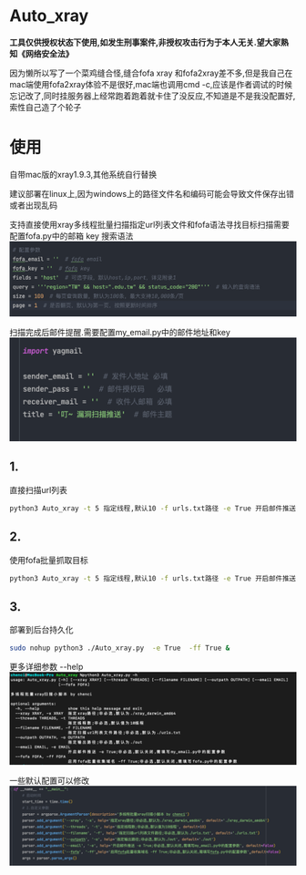 # Auto_xray
**工具仅供授权状态下使用,如发生刑事案件,非授权攻击行为于本人无关.望大家熟知《网络安全法》**

因为懒所以写了一个菜鸡缝合怪,缝合fofa xray
和fofa2xray差不多,但是我自己在mac端使用fofa2xray体验不是很好,mac端也调用cmd -c,应该是作者调试的时候忘记改了,同时挂服务器上经常跑着跑着就卡住了没反应,不知道是不是我没配置好,索性自己造了个轮子


# 使用
自带mac版的xray1.9.3,其他系统自行替换

建议部署在linux上,因为windows上的路径文件名和编码可能会导致文件保存出错或者出现乱码


支持直接使用xray多线程批量扫描指定url列表文件和fofa语法寻找目标扫描需要配置fofa.py中的邮箱 key 搜索语法
![](https://raw.githubusercontent.com/chencicici/images/main/202210262249314.png)

扫描完成后邮件提醒.需要配置my_email.py中的邮件地址和key
![](https://raw.githubusercontent.com/chencicici/images/main/202210262250753.png)


## 1.
直接扫描url列表
```bash
python3 Auto_xray -t 5 指定线程,默认10 -f urls.txt路径 -e True 开启邮件推送
```

## 2.
使用fofa批量抓取目标
```bash
python3 Auto_xray -t 5 指定线程,默认10 -f urls.txt路径 -e True 开启邮件推送 -ff True 开启fofa批量
```

## 3.
部署到后台持久化
```bash
sudo nohup python3 ./Auto_xray.py  -e True  -ff True &  
```

更多详细参数 --help
![](https://raw.githubusercontent.com/chencicici/images/main/202210262248211.png)

一些默认配置可以修改
![](https://raw.githubusercontent.com/chencicici/images/main/202210262341074.png)


